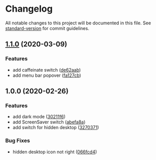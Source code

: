 # Changelog

All notable changes to this project will be documented in this file. See [standard-version](https://github.com/conventional-changelog/standard-version) for commit guidelines.

## [1.1.0](https://github.com/FriendsOfHere/pure-switch/compare/v1.0.0...v1.1.0) (2020-03-09)


### Features

* add caffeinate switch ([de62aab](https://github.com/FriendsOfHere/pure-switch/commit/de62aabe5e3646cfb9643515df66100c1ea3067c))
* add menu bar popover ([fa127cb](https://github.com/FriendsOfHere/pure-switch/commit/fa127cb77e0ce811f386aa2db396667a300a51ca))

## 1.0.0 (2020-02-26)


### Features

* add dark mode ([30211f6](https://github.com/FriendsOfHere/one-switch/commit/30211f67c99a5147a95c53391151b87477e450ec))
* add ScreenSaver switch ([abefa8a](https://github.com/FriendsOfHere/one-switch/commit/abefa8a26d722b721e80ffbddfca862d7921de85))
* add switch for hidden desktop ([3270371](https://github.com/FriendsOfHere/one-switch/commit/327037156cef268f0463e7066357de3a726e099d))


### Bug Fixes

* hidden desktop icon not right ([066fcd4](https://github.com/FriendsOfHere/one-switch/commit/066fcd4592397a9f65a6ec0c4070fa156645979e))
